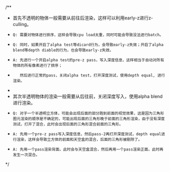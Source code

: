 

/**
 * 首先不透明的物体一般需要从前往后渲染，这样可以利用early-z进行z-culling。
 *     Q: 需要对物体进行排序，这样会导致cpu load太重，同时可能会导致没法进行batch。
 *     Q: 同时，如果开启了alpha test等dicard行为，会导致early-z失效；开启了alpha blend等depth diable的行为，也会导致early-z失效。
 *     A: 先进行一个开启alpha test的pre-z pass，写入深度信息，这样相当于自动对所有物体的所有像素进行了排序；
 *        然后进行正常的pass，关闭alpha test，打开深度测试，使用depth equal, 进行渲染。
 * 
 * 其次半透明物体的渲染一般需要从后往前，关闭深度写入，使用alpha blend进行渲染。
 *     Q: 对于一个半透明立方体，可能会出现后面的部分跑到前面的视觉效果，这是因为三角形图元渲染的顺序是不确定的，可能出现后面的三角形晚于前面的三角形渲染，由于没有深度测试，打开了混合，此时会出现后面的三角形混合前面的三角形。
 *     A: 先用一个pre-z pass写入深度信息，然后pass-2再打开深度测试，depth equal进行渲染，这样会导致立方体的前面和天空盒的混合，后面的三角形被剔除了。
 *     A: 先用一个pass渲染背面，此时会与天空盒混合，然后再用一个pass渲染正面，此时再发生一次混合。
*/